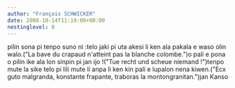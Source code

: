 ```yaml
---
author: "François SCHWICKER"
date: 2008-10-14T11:19:00+00:00
nestinglevel: 0
---
```

pilin sona pi tenpo suno ni :telo jaki pi uta akesi li ken ala pakala e waso olin walo.("La bave du crapaud n'atteint pas la blanche colombe.")o pali e pona o pilin ike ala lon sinpin pi jan ijo !("Tue recht und scheue niemand !")tenpo mute la sike telo pi lili mute li anpa li ken kin pali e lupalon nena kiwen.("Ecx guto malgranda, konstante frapante, traboras la montongranitan.")jan Kanso